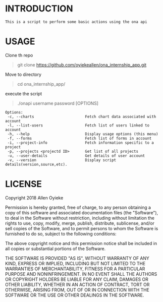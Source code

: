 # INTRODUCTION
    This is a script to perform some basic actions using the ona api 
    
# USAGE
Clone th repo
> git clone https://github.com/oyiekeallen/ona_internship_app.git

Move to directory
> cd ona_internship_app/

execute the script
> ./onapi username password [OPTIONS]


    Options: 
     -c, --charts                       Fetch chart data associated with account 
     -l, --list-users                   Fetch list of users linked to account 
     -h, --help                         Display usage options (this menu)
     -f, --forms                        Fetch list of forms in account 
     -i, --project-info                 Fetch information specific to a project 
     -p, --projects <projectd ID>       Get list of all projects 
     -u, --user-details                 Get details of user account 
     -v, --version                      Display script details(version,source,etc).
    

# LICENSE
Copyright 2018 Allen Oyieke

Permission is hereby granted, free of charge, to any person obtaining a copy of this software and associated documentation files (the "Software"), to deal in the Software without restriction, including without limitation the rights to use, copy, modify, merge, publish, distribute, sublicense, and/or sell copies of the Software, and to permit persons to whom the Software is furnished to do so, subject to the following conditions:

The above copyright notice and this permission notice shall be included in all copies or substantial portions of the Software.

THE SOFTWARE IS PROVIDED "AS IS", WITHOUT WARRANTY OF ANY KIND, EXPRESS OR IMPLIED, INCLUDING BUT NOT LIMITED TO THE WARRANTIES OF MERCHANTABILITY, FITNESS FOR A PARTICULAR PURPOSE AND NONINFRINGEMENT. IN NO EVENT SHALL THE AUTHORS OR COPYRIGHT HOLDERS BE LIABLE FOR ANY CLAIM, DAMAGES OR OTHER LIABILITY, WHETHER IN AN ACTION OF CONTRACT, TORT OR OTHERWISE, ARISING FROM, OUT OF OR IN CONNECTION WITH THE SOFTWARE OR THE USE OR OTHER DEALINGS IN THE SOFTWARE.

